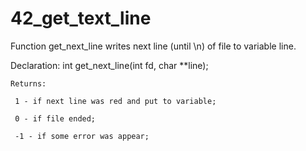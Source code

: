 # 42_get_text_line

Function get_next_line writes next line (until \n) of file to variable line.

Declaration:
    int get_next_line(int fd, char \*\*line);

<pre><code>Returns: 
 
 1 - if next line was red and put to variable;
 
 0 - if file ended; 
 
 -1 - if some error was appear;</pre></code>
